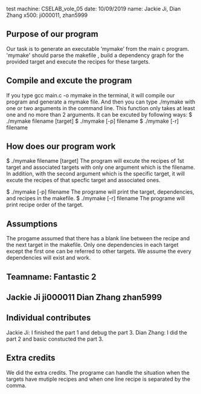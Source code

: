 test machine: CSELAB_vole_05
date: 10/09/2019
name: Jackie Ji, Dian Zhang
x500: ji000011, zhan5999


## Purpose of our program
Our task is to generate an executable ’mymake’ from the main c program. 'mymake' should parse the makefile , build a dependency graph for the provided target and execute the recipes for these targets.

## Compile and excute the program
If you type gcc main.c -o mymake in the terminal, it will compile our program and generate a mymake file. And then you can type ./mymake with one or two arguments in the command line. This function only takes at least one and no more than 2 arguments. It can be excuted by following ways:
$ ./mymake filename [target]
$ ./mymake [-p] filename
$ ./mymake [-r] filename


## How does our program work
$ ./mymake filename [target]
The program will excute the recipes of 1st target and associated targets with only one argument which is the filename. In addition, with the second argument which is the specific target, it will excute the recipes of that specfic target and associated ones.

$ ./mymake [-p] filename
The programe will print the target, dependencies, and recipes in the makefile.
$ ./mymake [-r] filename
The programe will print recipe order of the target.

## Assumptions
The progame assumed that there has a blank line between the recipe and the next target in the makefile.
Only one dependencies in each target except the first one can be referred to other targets.
We assume the every dependencies will exist and work.

## Teamname: Fantastic 2
## Jackie Ji  ji000011  Dian Zhang zhan5999

## Individual contributes
Jackie Ji: I finished the part 1 and debug the part 3.
Dian Zhang: I did the part 2 and basic constucted the part 3.

## Extra credits 
We did the extra credits. The programe can handle the situation when the targets have mutiple recipes and when one line recipe is separated by the comma.


